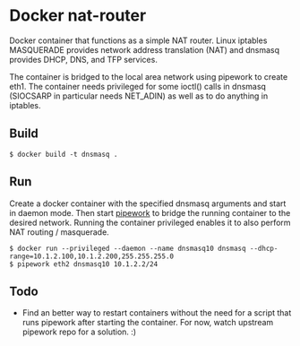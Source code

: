 Docker nat-router
=================

Docker container that functions as a simple NAT router.  Linux iptables MASQUERADE provides network address translation (NAT) and dnsmasq provides DHCP, DNS, and TFP services.

The container is bridged to the local area network using pipework to create eth1.  The container needs privileged for some ioctl() calls in dnsmasq (SIOCSARP in particular needs NET_ADIN) as well as to do anything in iptables.

Build
-----

    $ docker build -t dnsmasq .

Run
---

Create a docker container with the specified dnsmasq arguments and start in daemon mode.  Then start [pipework](https://github.com/jpetazzo/pipework) to bridge the running container to the desired network.  Running the container privileged enables it to also perform NAT routing / masquerade.

    $ docker run --privileged --daemon --name dnsmasq10 dnsmasq --dhcp-range=10.1.2.100,10.1.2.200,255.255.255.0
    $ pipework eth2 dnsmasq10 10.1.2.2/24

Todo
----

* Find an better way to restart containers without the need for a script that runs pipework after starting the container.  For now, watch upstream pipework repo for a solution. :)
